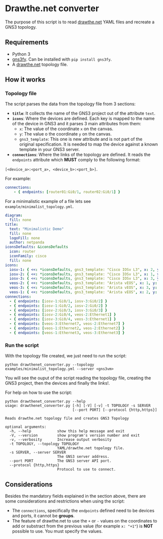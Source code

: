 # Drawthe.net converter

The purpose of this script is to read [drawthe.net](http://go.drawthe.net/) YAML files and recreate a GNS3 topology.

## Requirements

- Python 3
- [gns3fy](https://github.com/davidban77/gns3fy). Can be installed with `pip install gns3fy`.
- A [drawthe.net](http://go.drawthe.net/) topology file.

## How it works

### Topology file

The script parses the data from the topology file from 3 sections:

- **`title`**: It collects the name of the GNS3 project out of the attribute `text`.
- **`icons`**: Where the devices are defined. Each key is mapped to the name of the device in GNS3 and it parses 3 main attributes from them:
  - `x`: The value of the coordinate `x` on the canvas.
  - `y`: The value o the coordinate `y` on the canvas.
  - `gns3_template`: This one is new attribute and is not part of the original specification. It is needed to map the device against a known template in your GNS3 server.
- **`connections`**: Where the links of the topology are defined. It reads the `endpoints` attribute which **MUST** comply to the following format:

`[<device_a>:<port_a>, <device_b>:<port_b>]`.

For example:

```yaml
connections:
    - { endpoints: [router01:Gi0/1, router02:Gi0/1] }
```

For a minimalistic example of a file lets see `example/minimalist_topology.yml`.

```yaml
diagram:
  fill: none
title:
  text: "Minimalistic Demo"
  fill: none
  logoFill: none
  author: netpanda
iconsDefaults: &iconsDefaults
  icon: router
  iconFamily: cisco
  fill: none
icons:
  iosv-1: { <<: *iconsDefaults, gns3_template: "Cisco IOSv L3", x: 2, y: 8 }
  iosv-2: { <<: *iconsDefaults, gns3_template: "Cisco IOSv L3", x: 1, y: 7 }
  iosv-3: { <<: *iconsDefaults, gns3_template: "Cisco IOSv L3", x: 3, y: 7 }
  veos-2: { <<: *iconsDefaults, gns3_template: "Arista vEOS", x: 1, y: 5}
  veos-3: { <<: *iconsDefaults, gns3_template: "Arista vEOS", x: 3, y: 5}
  veos-1: { <<: *iconsDefaults, gns3_template: "Arista vEOS", x: 2, y: 4}
connections:
  - { endpoints: [iosv-1:Gi0/1, iosv-3:Gi0/2] }
  - { endpoints: [iosv-1:Gi0/2, iosv-2:Gi0/2] }
  - { endpoints: [iosv-2:Gi0/3, iosv-3:Gi0/3] }
  - { endpoints: [iosv-2:Gi0/4, veos-2:Ethernet1] }
  - { endpoints: [iosv-3:Gi0/4, veos-3:Ethernet1] }
  - { endpoints: [veos-3:Ethernet7, veos-2:Ethernet7] }
  - { endpoints: [veos-1:Ethernet2, veos-2:Ethernet2] }
  - { endpoints: [veos-1:Ethernet3, veos-3:Ethernet3] }
```

### Run the script

With the topology file created, we just need to run the script:

```shell
python drawthenet_converter.py --topology examples/minimalist_topology.yml --server <gns3vm>
```

You will see the ouput of the script reading the topology file, creating the GNS3 project, then the devices and finally the links!.

For help on how to use the script:

```shell
python drawthenet_converter.py --help
usage: drawthenet_converter.py [-h] [-V] [-v] -t TOPOLOGY -s SERVER
                               [--port PORT] [--protocol {http,https}]

Reads drawthe.net topology file and creates GNS3 Topology

optional arguments:
  -h, --help            show this help message and exit
  -V, --version         show program's version number and exit
  -v, --verbosity       Increase output verbosity
  -t TOPOLOGY, --topology TOPOLOGY
                        YAML/drawthe.net topology file.
  -s SERVER, --server SERVER
                        The GNS3 server address.
  --port PORT           The GNS3 server API port.
  --protocol {http,https}
                        Protocol to use to connect.
```

## Considerations

Besides the mandatory fields explained in the section above, there are some considerations and restrictions when using the script:

- The `connections`, specifically the `endpoints` defined need to be devices and ports, it cannot be **groups**.
- The feature of drawthe.net to use the `+` or `-` values on the coordinates to add or substract from the previous value (for example `x: "+1"`) is **NOT** possible to use. You must specify the values.
